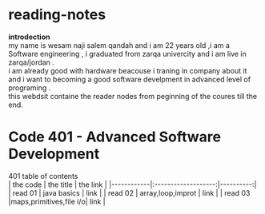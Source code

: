 # reading-notes
**introdection**<br />
my  name is wesam naji salem qandah and i am 22 years old ,i am a Software engineering , i graduated from zarqa  univercity and i am live in zarqa/jordan .<br />
i am already good with hardware beacouse i traning in company about it and i want to becoming a good software develpment in advanced level of programing .<br />
this webdsit containe  the reader nodes from peginning of the coures till the end.<br />
# Code 401 - Advanced Software Development<br />
401 table of contents<br />
| the code   |      the title      |  the link |
|------------|:-------------------:|----------:|
| read 01    |    java basics      | link    |
| read 02    |  array,loop,improt  |   link     |
| read 03    |maps,primitives,file i/o|    link     |
